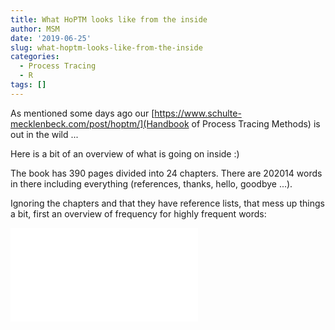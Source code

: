 ```yaml
---
title: What HoPTM looks like from the inside
author: MSM
date: '2019-06-25'
slug: what-hoptm-looks-like-from-the-inside
categories:
  - Process Tracing
  - R
tags: []
---
```


As mentioned some days ago our [https://www.schulte-mecklenbeck.com/post/hoptm/](Handbook of Process Tracing Methods) is out in the wild ... 

Here is a bit of an overview of what is going on inside :)

The book has 390 pages divided into 24 chapters. There are 202014 words in there including everything (references, thanks, hello, goodbye ...). 

Ignoring the chapters and that they have reference lists, that mess up things a bit, first an overview of frequency for highly frequent words: 

![](/img/words_frequency.pdf)
